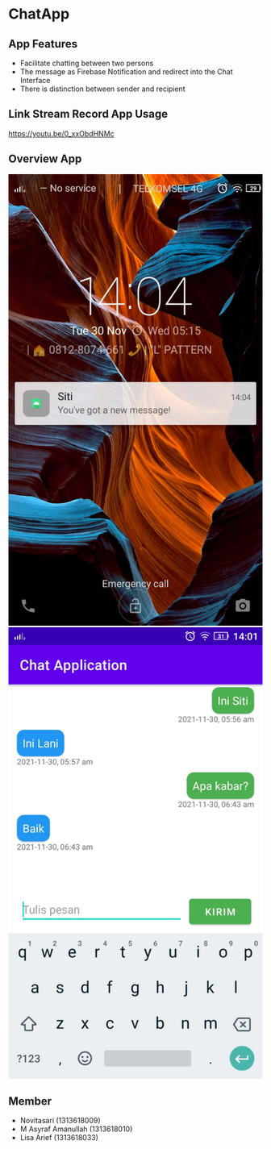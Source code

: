 # ChatApp
## App Features
- Facilitate chatting between two persons
- The message as Firebase Notification and redirect into the Chat Interface
- There is distinction between sender and recipient

## Link Stream Record App Usage
https://youtu.be/0_xxObdHNMc

## Overview App
![Notif Hp Siti](https://github.com/ChatAppMobcom/ChatApp/blob/main/overview/Notif%20Hp%20Lani.jpeg)
![UI Siti](https://github.com/ChatAppMobcom/ChatApp/blob/main/overview/UI%20Siti.jpeg)

## Member
- Novitasari (1313618009)
- M Asyraf Amanullah (1313618010)
- Lisa Arief (1313618033)
